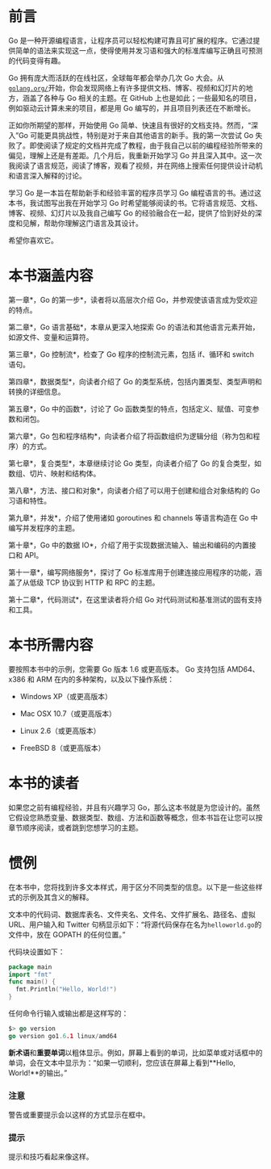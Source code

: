 # 前言

Go 是一种开源编程语言，让程序员可以轻松构建可靠且可扩展的程序。它通过提供简单的语法来实现这一点，使得使用并发习语和强大的标准库编写正确且可预测的代码变得有趣。

Go 拥有庞大而活跃的在线社区，全球每年都会举办几次 Go 大会。从[`golang.org/`](https://golang.org/)开始，你会发现网络上有许多提供文档、博客、视频和幻灯片的地方，涵盖了各种与 Go 相关的主题。在 GitHub 上也是如此；一些最知名的项目，例如驱动云计算未来的项目，都是用 Go 编写的，并且项目列表还在不断增长。

正如你所期望的那样，开始使用 Go 简单、快速且有很好的文档支持。然而，“深入”Go 可能更具挑战性，特别是对于来自其他语言的新手。我的第一次尝试 Go 失败了。即使阅读了规定的文档并完成了教程，由于我自己以前的编程经验所带来的偏见，理解上还是有差距。几个月后，我重新开始学习 Go 并且深入其中。这一次我阅读了语言规范，阅读了博客，观看了视频，并在网络上搜索任何提供设计动机和语言深入解释的讨论。

学习 Go 是一本旨在帮助新手和经验丰富的程序员学习 Go 编程语言的书。通过这本书，我试图写出我在开始学习 Go 时希望能够阅读的书。它将语言规范、文档、博客、视频、幻灯片以及我自己编写 Go 的经验融合在一起，提供了恰到好处的深度和见解，帮助你理解这门语言及其设计。

希望你喜欢它。

# 本书涵盖内容

第一章*，Go 的第一步*，读者将以高层次介绍 Go，并参观使该语言成为受欢迎的特点。

第二章*，Go 语言基础*，本章从更深入地探索 Go 的语法和其他语言元素开始，如源文件、变量和运算符。

第三章*，Go 控制流*，检查了 Go 程序的控制流元素，包括 if、循环和 switch 语句。

第四章*，数据类型*，向读者介绍了 Go 的类型系统，包括内置类型、类型声明和转换的详细信息。

第五章*，Go 中的函数*，讨论了 Go 函数类型的特点，包括定义、赋值、可变参数和闭包。

第六章*，Go 包和程序结构*，向读者介绍了将函数组织为逻辑分组（称为包和程序）的方式。

第七章*，复合类型*，本章继续讨论 Go 类型，向读者介绍了 Go 的复合类型，如数组、切片、映射和结构体。

第八章*，方法、接口和对象*，向读者介绍了可以用于创建和组合对象结构的 Go 习语和特性。

第九章*，并发*，介绍了使用诸如 goroutines 和 channels 等语言构造在 Go 中编写并发程序的主题。

第十章*，Go 中的数据 IO*，介绍了用于实现数据流输入、输出和编码的内置接口和 API。

第十一章*，编写网络服务*，探讨了 Go 标准库用于创建连接应用程序的功能，涵盖了从低级 TCP 协议到 HTTP 和 RPC 的主题。

第十二章*，代码测试*，在这里读者将介绍 Go 对代码测试和基准测试的固有支持和工具。

# 本书所需内容

要按照本书中的示例，您需要 Go 版本 1.6 或更高版本。 Go 支持包括 AMD64、x386 和 ARM 在内的多种架构，以及以下操作系统：

+   Windows XP（或更高版本）

+   Mac OSX 10.7（或更高版本）

+   Linux 2.6（或更高版本）

+   FreeBSD 8（或更高版本）

# 本书的读者

如果您之前有编程经验，并且有兴趣学习 Go，那么这本书就是为您设计的。虽然它假设您熟悉变量、数据类型、数组、方法和函数等概念，但本书旨在让您可以按章节顺序阅读，或者跳到您想学习的主题。

# 惯例

在本书中，您将找到许多文本样式，用于区分不同类型的信息。以下是一些这些样式的示例及其含义的解释。

文本中的代码词、数据库表名、文件夹名、文件名、文件扩展名、路径名、虚拟 URL、用户输入和 Twitter 句柄显示如下：“将源代码保存在名为`helloworld.go`的文件中，放在 GOPATH 的任何位置。”

代码块设置如下：

```go
package main
import "fmt"
func main() {
  fmt.Println("Hello, World!")
}
```

任何命令行输入或输出都是这样写的：

```go
$> go version
go version go1.6.1 linux/amd64

```

**新术语**和**重要单词**以粗体显示。例如，屏幕上看到的单词，比如菜单或对话框中的单词，会在文本中显示为：“如果一切顺利，您应该在屏幕上看到**Hello, World!**的输出。”

### 注意

警告或重要提示会以这样的方式显示在框中。

### 提示

提示和技巧看起来像这样。
